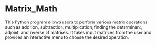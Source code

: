 # Matrix_Math
This Python program allows users to perform various matrix operations such as addition, subtraction, multiplication, finding the determinant, adjoint, and inverse of matrices. It takes input matrices from the user and provides an interactive menu to choose the desired operation.
